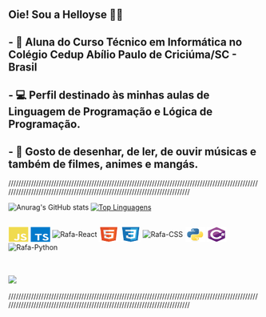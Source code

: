 ## Oie! Sou a Helloyse 👋💗

## - 🎀 Aluna do Curso Técnico em Informática no Colégio Cedup Abílio Paulo de Criciúma/SC - Brasil
## - 💻 Perfil destinado às minhas aulas de Linguagem de Programação e Lógica de Programação.
## - 💌 Gosto de desenhar, de ler, de ouvir músicas e também de filmes, animes e mangás.

///////////////////////////////////////////////////////////////////////////////////////////////////////////////////////////////////////////////////////////////////////////
  
![Anurag's GitHub stats](https://github-readme-stats.vercel.app/api?username=helolooo&theme=radical&show_icons=true)
[![Top Linguagens](https://github-readme-stats.vercel.app/api/top-langs/?username=helolooo&layout=compact)](https://github.com/anuraghazra/github-readme-stats)

<div style="display: inline_block"><br>
  <img align="center" alt="Rafa-Js" height="30" width="40" src="https://raw.githubusercontent.com/devicons/devicon/master/icons/javascript/javascript-plain.svg">
  <img align="center" alt="Rafa-Ts" height="30" width="40" src="https://raw.githubusercontent.com/devicons/devicon/master/icons/typescript/typescript-plain.svg">
  <img align="center" alt="Rafa-React" height="30" width="40" 
            <img src="https://cdn.jsdelivr.net/gh/devicons/devicon@latest/icons/azuresqldatabase/azuresqldatabase-original.svg" />
            <img align="center" alt="Rafa-HTML" height="30" width="40" src="https://raw.githubusercontent.com/devicons/devicon/master/icons/html5/html5-original.svg">
  <img align="center" alt="Rafa-CSS" height="30" width="40" src="https://raw.githubusercontent.com/devicons/devicon/master/icons/css3/css3-original.svg">
   <img align="center" alt="Rafa-CSS" height="30" width="40" img src="https://cdn.jsdelivr.net/gh/devicons/devicon@latest/icons/angular/angular-original.svg">
                
  <img align="center" alt="Rafa-Python" height="30" width="40" src="https://raw.githubusercontent.com/devicons/devicon/master/icons/python/python-original.svg">
  <img align="center" alt="Rafa-Csharp" height="30" width="40" src="https://raw.githubusercontent.com/devicons/devicon/master/icons/csharp/csharp-original.svg">
  <img align="center" alt="Rafa-Python" height="30" width="40" src="https://cdn.jsdelivr.net/gh/devicons/devicon@latest/icons/canva/canva-original.svg" />
          
</div>
 <br><br>

<div> 

  <a href = "mailto:helloyselimaoliveira@gmail.com"><img src="https://img.shields.io/badge/-Gmail-%23333?style=for-the-badge&logo=gmail&logoColor=white" target="_blank"></a>
  
  
</div>

///////////////////////////////////////////////////////////////////////////////////////////////////////////////////////////////////////////////////////////////////////////
